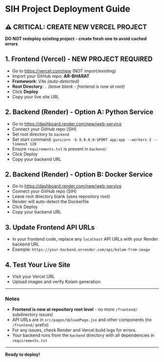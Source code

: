 # SIH Project Deployment Guide

## ⚠️ CRITICAL: CREATE NEW VERCEL PROJECT

**DO NOT redeploy existing project - create fresh one to avoid cached errors**

## 1. Frontend (Vercel) - NEW PROJECT REQUIRED
- Go to https://vercel.com/new (NOT import/existing)
- Import your GitHub repo: **AR-BHARAT**
- **Framework**: Vite *(auto-detected)*
- **Root Directory**: `.` *(leave blank - frontend is now at root)*
- Click **Deploy**
- Copy your live site URL

## 2. Backend (Render) - Option A: Python Service
- Go to https://dashboard.render.com/new/web-service
- Connect your GitHub repo (SIH)
- Set root directory to `backend`
- Set start command: `gunicorn -b 0.0.0.0:$PORT app:app --workers 2 --timeout 120`
- Ensure `requirements.txt` is present in `backend/`
- Click Deploy
- Copy your backend URL

## 2. Backend (Render) - Option B: Docker Service  
- Go to https://dashboard.render.com/new/web-service
- Connect your GitHub repo (SIH)
- Leave root directory blank (uses repository root)
- Render will auto-detect the Dockerfile
- Click Deploy
- Copy your backend URL

## 3. Update Frontend API URLs
- In your frontend code, replace any `localhost` API URLs with your Render backend URL
- Example: `https://your-backend.onrender.com/api/kolam-from-image`

## 4. Test Your Live Site
- Visit your Vercel URL
- Upload images and verify Kolam generation

---

### Notes
- **Frontend is now at repository root level** - no more `/frontend/` subdirectory issues!
- API URLs are in `src/pages/UploadPage.jsx` and other components (no `/frontend/` prefix)
- For any issues, check Render and Vercel build logs for errors.
- Your backend runs from the `backend` directory with all dependencies in `requirements.txt`

---

**Ready to deploy!**
